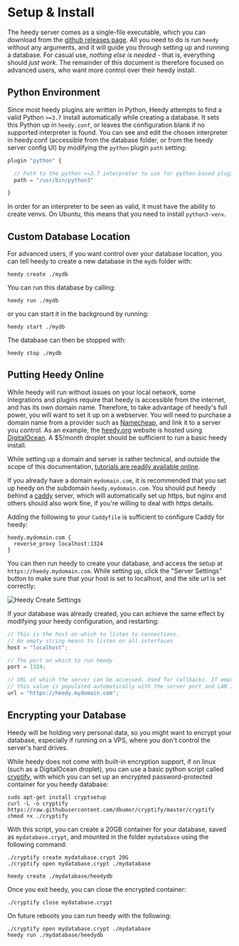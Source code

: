 # Setup & Install

The heedy server comes as a single-file executable, which you can download from the [github releases page](https://github.com/heedy/heedy/releases). All you need to do is run `heedy` without any arguments, and it will guide you through setting up and running a database.
For casual use, _nothing else is needed_ - that is, everything should _just work_. The remainder of this document is therefore focused on advanced users, who want more control over their heedy install.

## Python Environment

Since most heedy plugins are written in Python, Heedy attempts to find a valid Python `>=3.7` install automatically while creating a database. It sets this Python up in `heedy.conf`,
or leaves the configuration blank if no supported interpreter is found. You can see and edit the chosen interpreter in heedy.conf (accessible from the database folder, or from the heedy server config UI)
by modifying the `python` plugin `path` setting:

```javascript
plugin "python" {

  // Path to the python >=3.7 interpreter to use for python-based plugins.
  path = "/usr/bin/python3"

}
```

In order for an interpreter to be seen as valid, it must have the ability to create venvs. On Ubuntu, this means that you need to install `python3-venv`.

## Custom Database Location

For advanced users, if you want control over your database location, you can tell heedy to create a new database in the `mydb` folder with:

```
heedy create ./mydb
```

You can run this database by calling:

```
heedy run ./mydb
```

or you can start it in the background by running:

```
heedy start ./mydb
```

The database can then be stopped with:

```
heedy stop ./mydb
```

## Putting Heedy Online

While heedy will run without issues on your local network, some integrations and plugins require that heedy is accessible from the internet, and has its own domain name.
Therefore, to take advantage of heedy's full power, you will want to set it up on a webserver. You will need to purchase a domain name from a provider such as [Namecheap](https://namecheap.com),
and link it to a server you control. As an example, the [heedy.org](https://heedy.org) website is hosted using [DigitalOcean](https://digitalocean.com). A $5/month droplet should be sufficient
to run a basic heedy install.

While setting up a domain and server is rather technical, and outside the scope of this documentation, [tutorials are readily available online](https://www.digitalocean.com/community/tutorials/initial-server-setup-with-ubuntu-18-04).

If you already have a domain `mydomain.com`, it is recommended that you set up heedy on the subdomain `heedy.mydomain.com`.
You should put heedy behind a [caddy](https://caddyserver.com/) server, which will automatically set up https, but nginx and others should also work fine, if you're willing to deal with https details.

Adding the following to your `Caddyfile` is sufficient to configure Caddy for heedy:

```
heedy.mydomain.com {
  reverse_proxy localhost:1324
}
```

You can then run heedy to create your database, and access the setup at `https://heedy.mydomain.com`. While setting up, click the "Server Settings" button to make sure that your host is set to localhost, and the site url is set correctly:

![Heedy Create Settings](./create_settings.png)

If your database was already created, you can achieve the same effect by modifying your heedy configuration, and restarting:

```javascript
// This is the host on which to listen to connections.
// An empty string means to listen on all interfaces
host = "localhost";

// The port on which to run heedy
port = 1324;

// URL at which the server can be accessed. Used for callbacks. If empty,
// this value is populated automatically with the server port and LAN IP.
url = "https://heedy.mydomain.com";
```

## Encrypting your Database

Heedy will be holding very personal data, so you might want to encrypt your database, especially if running on a VPS, where you don't control the server's hard drives.

While heedy does not come with built-in encryption support, if on linux (such as a DigitalOcean droplet), you can use a basic python script called [cryptify](https://github.com/dkumor/cryptify), with which you can set up an encrypted password-protected container for you heedy database:

```
sudo apt-get install cryptsetup
curl -L -o cryptify https://raw.githubusercontent.com/dkumor/cryptify/master/cryptify
chmod +x ./cryptify
```

With this script, you can create a 20GB container for your database, saved as `mydatabase.crypt`, and mounted in the folder `mydatabase` using the following command:

```
./cryptify create mydatabase.crypt 20G
./cryptify open mydatabase.crypt ./mydatabase

heedy create ./mydatabase/heedydb
```

Once you exit heedy, you can close the encrypted container:

```
./cryptify close mydatabase.crypt
```

On future reboots you can run heedy with the following:

```
./cryptify open mydatabase.crypt ./mydatabase
heedy run ./mydatabase/heedydb
```
